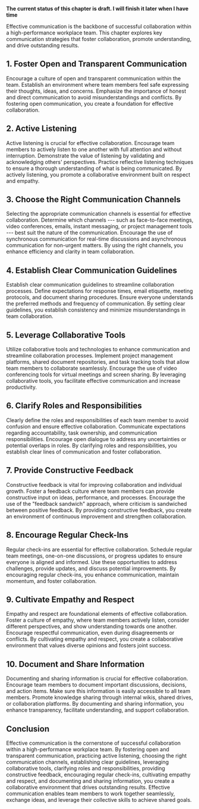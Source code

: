 **The current status of this chapter is draft. I will finish it later when I have time**

Effective communication is the backbone of successful collaboration within a high-performance workplace team. This chapter explores key communication strategies that foster collaboration, promote understanding, and drive outstanding results.

**1. Foster Open and Transparent Communication**
------------------------------------------------

Encourage a culture of open and transparent communication within the team. Establish an environment where team members feel safe expressing their thoughts, ideas, and concerns. Emphasize the importance of honest and direct communication to avoid misunderstandings and conflicts. By fostering open communication, you create a foundation for effective collaboration.

**2. Active Listening**
-----------------------

Active listening is crucial for effective collaboration. Encourage team members to actively listen to one another with full attention and without interruption. Demonstrate the value of listening by validating and acknowledging others' perspectives. Practice reflective listening techniques to ensure a thorough understanding of what is being communicated. By actively listening, you promote a collaborative environment built on respect and empathy.

**3. Choose the Right Communication Channels**
----------------------------------------------

Selecting the appropriate communication channels is essential for effective collaboration. Determine which channels --- such as face-to-face meetings, video conferences, emails, instant messaging, or project management tools --- best suit the nature of the communication. Encourage the use of synchronous communication for real-time discussions and asynchronous communication for non-urgent matters. By using the right channels, you enhance efficiency and clarity in team collaboration.

**4. Establish Clear Communication Guidelines**
-----------------------------------------------

Establish clear communication guidelines to streamline collaboration processes. Define expectations for response times, email etiquette, meeting protocols, and document sharing procedures. Ensure everyone understands the preferred methods and frequency of communication. By setting clear guidelines, you establish consistency and minimize misunderstandings in team collaboration.

**5. Leverage Collaborative Tools**
-----------------------------------

Utilize collaborative tools and technologies to enhance communication and streamline collaboration processes. Implement project management platforms, shared document repositories, and task tracking tools that allow team members to collaborate seamlessly. Encourage the use of video conferencing tools for virtual meetings and screen sharing. By leveraging collaborative tools, you facilitate effective communication and increase productivity.

**6. Clarify Roles and Responsibilities**
-----------------------------------------

Clearly define the roles and responsibilities of each team member to avoid confusion and ensure effective collaboration. Communicate expectations regarding accountability, task ownership, and communication responsibilities. Encourage open dialogue to address any uncertainties or potential overlaps in roles. By clarifying roles and responsibilities, you establish clear lines of communication and foster collaboration.

**7. Provide Constructive Feedback**
------------------------------------

Constructive feedback is vital for improving collaboration and individual growth. Foster a feedback culture where team members can provide constructive input on ideas, performance, and processes. Encourage the use of the "feedback sandwich" approach, where criticism is sandwiched between positive feedback. By providing constructive feedback, you create an environment of continuous improvement and strengthen collaboration.

**8. Encourage Regular Check-Ins**
----------------------------------

Regular check-ins are essential for effective collaboration. Schedule regular team meetings, one-on-one discussions, or progress updates to ensure everyone is aligned and informed. Use these opportunities to address challenges, provide updates, and discuss potential improvements. By encouraging regular check-ins, you enhance communication, maintain momentum, and foster collaboration.

**9. Cultivate Empathy and Respect**
------------------------------------

Empathy and respect are foundational elements of effective collaboration. Foster a culture of empathy, where team members actively listen, consider different perspectives, and show understanding towards one another. Encourage respectful communication, even during disagreements or conflicts. By cultivating empathy and respect, you create a collaborative environment that values diverse opinions and fosters joint success.

**10. Document and Share Information**
--------------------------------------

Documenting and sharing information is crucial for effective collaboration. Encourage team members to document important discussions, decisions, and action items. Make sure this information is easily accessible to all team members. Promote knowledge sharing through internal wikis, shared drives, or collaboration platforms. By documenting and sharing information, you enhance transparency, facilitate understanding, and support collaboration.

Conclusion
----------

Effective communication is the cornerstone of successful collaboration within a high-performance workplace team. By fostering open and transparent communication, practicing active listening, choosing the right communication channels, establishing clear guidelines, leveraging collaborative tools, clarifying roles and responsibilities, providing constructive feedback, encouraging regular check-ins, cultivating empathy and respect, and documenting and sharing information, you create a collaborative environment that drives outstanding results. Effective communication enables team members to work together seamlessly, exchange ideas, and leverage their collective skills to achieve shared goals.
